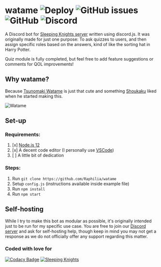 # watame ![Deploy](https://github.com/Raphilia/watame/workflows/Deploy/badge.svg) ![GitHub issues](https://img.shields.io/github/issues/raphilia/watame) ![GitHub](https://img.shields.io/github/license/raphilia/watame) ![Discord](https://img.shields.io/discord/616969119685935162?color=%237289da&label=Chat&logo=discord&logoColor=white)

A Discord bot for [Sleeping Knights server](https://sleepingknights.moe/) written using discord.js. It was originally made for just one purpose: To ask quizzes to users, and then assign specific roles based on the answers, kind of like the sorting hat in Harry Potter.

Quiz module is fully completed, but feel free to add feature suggestions or comments for QOL improvements!

## Why watame?
Because [Tsunomaki Watame](https://www.youtube.com/channel/UCqm3BQLlJfvkTsX_hvm0UmA) is just that cute and something [Shoukaku](https://github.com/Raphilia) liked when he started making this.

![Watame](https://sleepingknights.moe/wp-content/uploads/2020/06/tsunomaki_watame_hololive_drawn_by_saki_saki_paint__984925b956be62b5893eb8489fff5cd7-2-300x300.jpg)

## Set-up
### Requirements:
 1. [x] [Node.js 12](https://nodejs.org/en/download/)
 2. [x] A decent code editor (I personally use [VSCode](https://code.visualstudio.com/))
 3. [ ] A little bit of dedication
 
 ### Steps:
 1. Run `git clone https://github.com/Raphilia/watame`
 2. Setup `config.js` (instructions available inside example file)
 3. Run `npm install` 
 4. Run `npm start`
 
## Self-hosting
While I try to make this bot as modular as possible, it's originally intended just to be run for my specific use case. You are free to join our [Discord server](https://discord.gg/htn3D8p) and ask for self-hosting help, though keep in mind you may not get a response as we do not officially offer any support regarding this matter.

### Coded with love for
[![Codacy Badge](https://api.codacy.com/project/badge/Grade/bead454f28a44ab3bede7d937cc27374)](https://app.codacy.com/manual/Raphilia/watame?utm_source=github.com&utm_medium=referral&utm_content=Raphilia/watame&utm_campaign=Badge_Grade_Settings)
[![Sleeping Knights](https://cdn.discordapp.com/attachments/617000930298167326/617011684401479690/sk-title.png)](https://sleepingknights.moe/discord)
